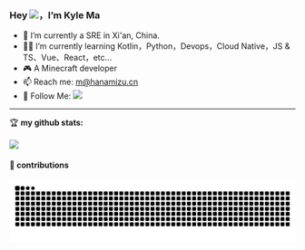 ### Hey <img src="https://media.giphy.com/media/hvRJCLFzcasrR4ia7z/giphy.gif" width="25px">，I’m Kyle Ma

- 🤖 I’m currently a SRE in Xi'an, China.
- 👨‍💻 I’m currently learning Kotlin，Python，Devops，Cloud Native，JS & TS、Vue、React，etc...
- 🎮 A Minecraft developer
- 📫 Reach me: [m@hanamizu.cn](mailto:m@hanamizu.cn)
- 👏 Follow Me: [![](https://img.shields.io/github/followers/Hanamizu2002?label=follow%20me&style=social)](https://github.com/Hanamizu2002/)

<hr/>

🏆 **my github stats:**

<a href="https://github-readme-stats.vercel.app/api?username=Hanamizu2002&count_private=true&show_icons=true">
  <img align="center" src="https://github-readme-stats.vercel.app/api?username=Hanamizu2002&count_private=true&show_icons=true" />
</a>

#### 🐍 contributions
![](https://raw.githubusercontent.com/anzhihe/anzhihe/output/github-contribution-grid-snake.svg)

